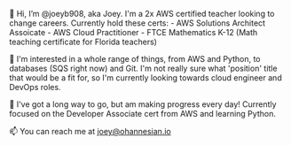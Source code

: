 👋 Hi, I’m @joeyb908, aka Joey. I'm a 2x AWS certified teacher looking to change careers. Currently hold these certs:
     - AWS Solutions Architect Assoicate
     - AWS Cloud Practitioner
     - FTCE Mathematics K-12 (Math teaching certificate for Florida teachers)

👀 I'm interested in a whole range of things, from AWS and Python, to databases (SQS right now) and Git. I'm not really sure what 'position' title that would be a fit for, so I'm currently looking towards cloud engineer and DevOps roles. 

🌱 I've got a long way to go, but am making progress every day! Currently focused on the Developer Associate cert from AWS and learning Python.

📫 You can reach me at joey@ohannesian.io

<!---
joeyb908/joeyb908 is a ✨ special ✨ repository because its `README.md` (this file) appears on your GitHub profile.
You can click the Preview link to take a look at your changes.
--->
